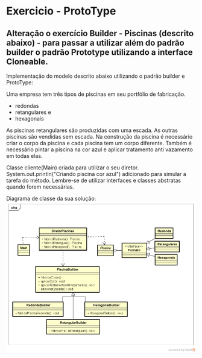 # Exercicio -  ProtoType
## Alteração o exercício Builder - Piscinas (descrito abaixo) - para passar a utilizar além do padrão builder o padrão Prototype utilizando a interface Cloneable.

Implementação do modelo descrito abaixo utilizando o padrão builder e ProtoType:

Uma empresa tem três tipos de piscinas em seu portfólio de fabricação.

* redondas
* retangulares e 
* hexagonais

As piscinas retangulares são produzidas com uma escada. As outras piscinas são vendidas sem escada.
Na construção da piscina é necessário criar o corpo da piscina e cada piscina tem um corpo diferente. 
Também é necessário pintar a piscina na cor azul e aplicar tratamento anti vazamento em todas elas.

Classe cliente(Main) criada para utilizar o seu diretor.
System.out.println("Criando piscina cor azul") adicionado para simular a tarefa do método.
Lembre-se de utilizar interfaces e classes abstratas quando forem necessárias.

Diagrama de classe da sua solução:
![alt tag](https://github.com/GiseliSiqueira/POO2/blob/master/ProtoTypeBuilderPiscina/Piscina%20com%20builder.png)
